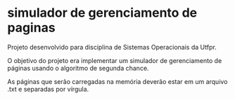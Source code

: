 # simulador de gerenciamento de paginas
Projeto desenvolvido para disciplina de Sistemas Operacionais da Utfpr.

O objetivo do projeto era implementar um simulador de gerenciamento de páginas usando o algoritmo de segunda chance.

As páginas que serão carregadas na memória deverão estar em um arquivo .txt e separadas por vírgula.
